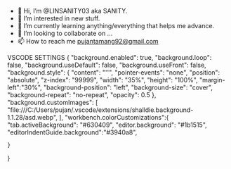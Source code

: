 - 👋 Hi, I’m @LINSANITY03 aka SANITY.
- 👀 I’m interested in new stuff.
- 🌱 I’m currently learning anything/everything that helps me advance.
- 💞️ I’m looking to collaborate on ...
- 📫 How to reach me pujantamang92@gmail.com

<!---
LINSANITY03/LINSANITY03 is a ✨ special ✨ repository because its `README.md` (this file) appears on your GitHub profile.
You can click the Preview link to take a look at your changes.
--->
VSCODE SETTINGS
{
    "background.enabled": true,
  "background.loop": false,
  "background.useDefault": false,
  "background.useFront": false,
  "background.style": {
        "content": "''",
        "pointer-events": "none",
        "position": "absolute",
        "z-index": "99999",
        "width": "35%",
        "height": "100%",
        "margin-left":"30%",
        "background-position": "left",
        "background-size": "cover",
        "background-repeat": "no-repeat",
        "opacity": 0.5
    },
  "background.customImages": [
        "file:///C:/Users/pujan/.vscode/extensions/shalldie.background-1.1.28/asd.webp",
    ],
    "workbench.colorCustomizations":{
      "tab.activeBackground": "#630409",
      "editor.background": "#1b1515",
      "editorIndentGuide.background":"#3940a8",
      
    }
}
